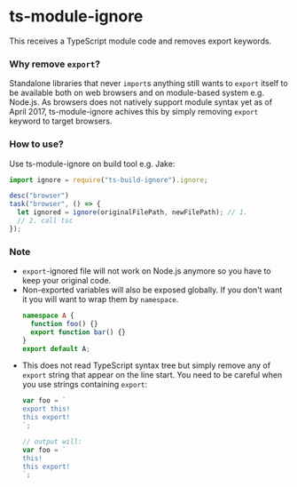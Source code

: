 # ts-module-ignore
This receives a TypeScript module code and removes export keywords.

### Why remove `export`?
Standalone libraries that never `import`s anything still wants to `export` itself to be available both on web browsers and on module-based system e.g. Node.js. As browsers does not natively support module syntax yet as of April 2017, ts-module-ignore achives this by simply removing `export` keyword to target browsers.

### How to use?

Use ts-module-ignore on build tool e.g. Jake:

```js
import ignore = require("ts-build-ignore").ignore;

desc("browser")
task("browser", () => {
  let ignored = ignore(originalFilePath, newFilePath); // 1.
  // 2. call tsc
});
```

### Note

* `export`-ignored file will not work on Node.js anymore so you have to keep your original code.
* Non-exported variables will also be exposed globally. If you don't want it you will want to wrap them by `namespace`. 
  ```ts
  namespace A {
    function foo() {}
    export function bar() {}
  }
  export default A;
  ```
* This does not read TypeScript syntax tree but simply remove any of `export` string that appear on the line start. You need to be careful when you use strings containing `export`:
  ```js
  var foo = `
  export this!
  this export!
  `;
  
  // output will:
  var foo = `
  this!
  this export!
  `;
  ```
